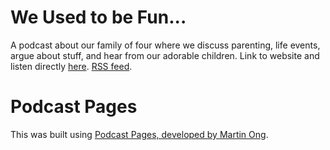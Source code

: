 # We Used to be Fun...
A podcast about our family of four where we discuss parenting, life events, argue about stuff, and hear from our adorable children.
Link to website and listen directly [here](https://weusedtobefun.github.io/).
[RSS feed](https://weusedtobefun.github.io/podcast.rss).

# Podcast Pages
This was built using [Podcast Pages, developed by Martin Ong](https://github.com/martinong/podcast-pages).
